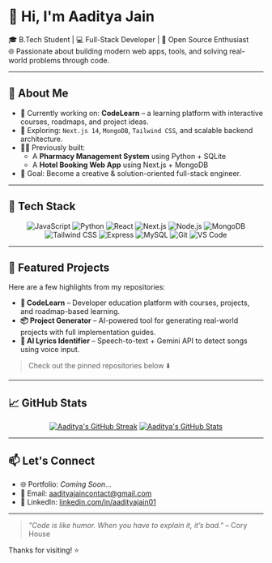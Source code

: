 # 👋 Hi, I'm Aaditya Jain

<!-- Classic header with modern tone -->

🎓 B.Tech Student | 💻 Full-Stack Developer | 🚀 Open Source Enthusiast  
🌐 Passionate about building modern web apps, tools, and solving real-world problems through code.

---

## 🚀 About Me

- 🔭 Currently working on: **CodeLearn** – a learning platform with interactive courses, roadmaps, and project ideas.
- 🌱 Exploring: `Next.js 14`, `MongoDB`, `Tailwind CSS`, and scalable backend architecture.
- 👨‍💻 Previously built:
  - A **Pharmacy Management System** using Python + SQLite
  - A **Hotel Booking Web App** using Next.js + MongoDB
- 🎯 Goal: Become a creative & solution-oriented full-stack engineer.

---

## 🧰 Tech Stack

<div align="center">

<!-- Add your most used and favorite technologies -->

![JavaScript](https://img.shields.io/badge/-JavaScript-black?style=flat-square&logo=javascript)
![Python](https://img.shields.io/badge/-Python-black?style=flat-square&logo=python)
![React](https://img.shields.io/badge/-React-black?style=flat-square&logo=react)
![Next.js](https://img.shields.io/badge/-Next.js-black?style=flat-square&logo=next.js)
![Node.js](https://img.shields.io/badge/-Node.js-black?style=flat-square&logo=node.js)
![MongoDB](https://img.shields.io/badge/-MongoDB-black?style=flat-square&logo=mongodb)
![Tailwind CSS](https://img.shields.io/badge/-TailwindCSS-black?style=flat-square&logo=tailwind-css)
![Express](https://img.shields.io/badge/-Express-black?style=flat-square&logo=express)
![MySQL](https://img.shields.io/badge/-MySQL-black?style=flat-square&logo=mysql)
![Git](https://img.shields.io/badge/-Git-black?style=flat-square&logo=git)
![VS Code](https://img.shields.io/badge/-VSCode-black?style=flat-square&logo=visual-studio-code)

</div>

---

## 📘 Featured Projects

Here are a few highlights from my repositories:

- **🔧 CodeLearn** – Developer education platform with courses, projects, and roadmap-based learning.
- **📦 Project Generator** – AI-powered tool for generating real-world projects with full implementation guides.
- **🧠 AI Lyrics Identifier** – Speech-to-text + Gemini API to detect songs using voice input.

> Check out the pinned repositories below ⬇️

---

## 📈 GitHub Stats

<div align="center">

[![Aaditya's GitHub Streak](https://streak-stats.demolab.com/?user=Aadityajain01&theme=default)](https://git.io/streak-stats)
[![Aaditya's GitHub Stats](https://github-readme-stats.vercel.app/api?username=Aadityajain01&show_icons=true&theme=default)](https://github.com/anuraghazra/github-readme-stats)

</div>

---

## 📫 Let's Connect

- 🌐 Portfolio: _Coming Soon..._
- 📧 Email: [aadityajaincontact@gmail.com](mailto:aadityajaincontact@gmail.com)
- 💼 LinkedIn: [linkedin.com/in/aadityajain01](https://linkedin.com/in/aadityajain01)

---

> _"Code is like humor. When you have to explain it, it’s bad."_ – Cory House

Thanks for visiting! ⭐  
